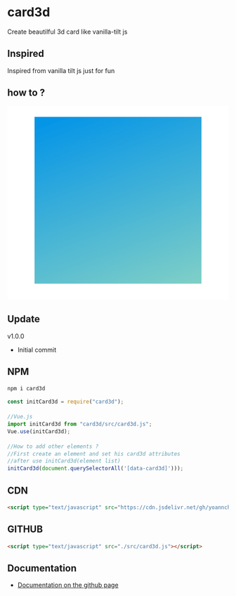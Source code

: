 # card3d
Create beautilful 3d card like vanilla-tilt js

## Inspired

Inspired from vanilla tilt js just for fun

## how to ?

<img src="./assets/Animation.gif" alt="GIF ANIMATION"></img>

## Update
v1.0.0
- Initial commit

## NPM
```
npm i card3d
```
```js
const initCard3d = require("card3d");

//Vue.js
import initCard3d from "card3d/src/card3d.js";
Vue.use(initCard3d);

//How to add other elements ?
//First create an element and set his card3d attributes
//after use initCard3d(element list)
initCard3d(document.querySelectorAll('[data-card3d]')));
```

## CDN
```html
<script type="text/javascript" src="https://cdn.jsdelivr.net/gh/yoannchb-pro/Card3d/src/card3d.min.js"></script>
```

## GITHUB
```html
<script type="text/javascript" src="./src/card3d.js"></script>
```

## Documentation

- [Documentation on the github page](https://yoannchb-pro.github.io/Card3d/index.html)